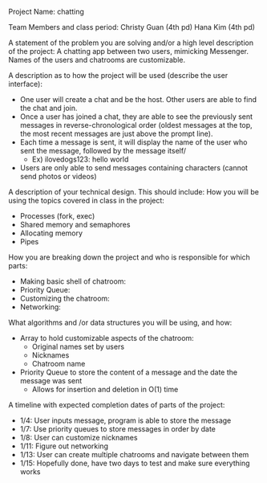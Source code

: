 Project Name: chatting

Team Members and class period:
Christy Guan (4th pd)
Hana Kim (4th pd)

A statement of the problem you are solving and/or a high level description of the project:
A chatting app between two users, mimicking Messenger. Names of the users and chatrooms are customizable.

A description as to how the project will be used (describe the user interface):
- One user will create a chat and be the host. Other users are able to find the chat and join.
- Once a user has joined a chat, they are able to see the previously sent messages in reverse-chronological order (oldest messages at the top, the most recent messages are just above the prompt line).
- Each time a message is sent, it will display the name of the user who sent the message, followed by the message itself/
  - Ex) ilovedogs123: hello world
- Users are only able to send messages containing characters (cannot send photos or videos)



A description of your technical design. This should include:
How you will be using the topics covered in class in the project:
- Processes (fork, exec)
- Shared memory and semaphores
- Allocating memory
- Pipes

How you are breaking down the project and who is responsible for which parts:
- Making basic shell of chatroom:
- Priority Queue:
- Customizing the chatroom:
- Networking:

What algorithms and /or data structures you will be using, and how:
- Array to hold customizable aspects of the chatroom:
  * Original names set by users
  * Nicknames
  * Chatroom name
- Priority Queue to store the content of a message and the date the message was sent
  * Allows for insertion and deletion in O(1) time



A timeline with expected completion dates of parts of the project:
- 1/4: User inputs message, program is able to store the message
- 1/7: Use priority queues to store messages in order by date
- 1/8: User can customize nicknames
- 1/11: Figure out networking
- 1/13: User can create multiple chatrooms and navigate between them
- 1/15: Hopefully done, have two days to test and make sure everything works
